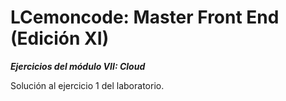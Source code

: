 # LCemoncode: Master Front End (Edición XI)
***Ejercicios del módulo VII: Cloud***

Solución al ejercicio 1 del laboratorio.
